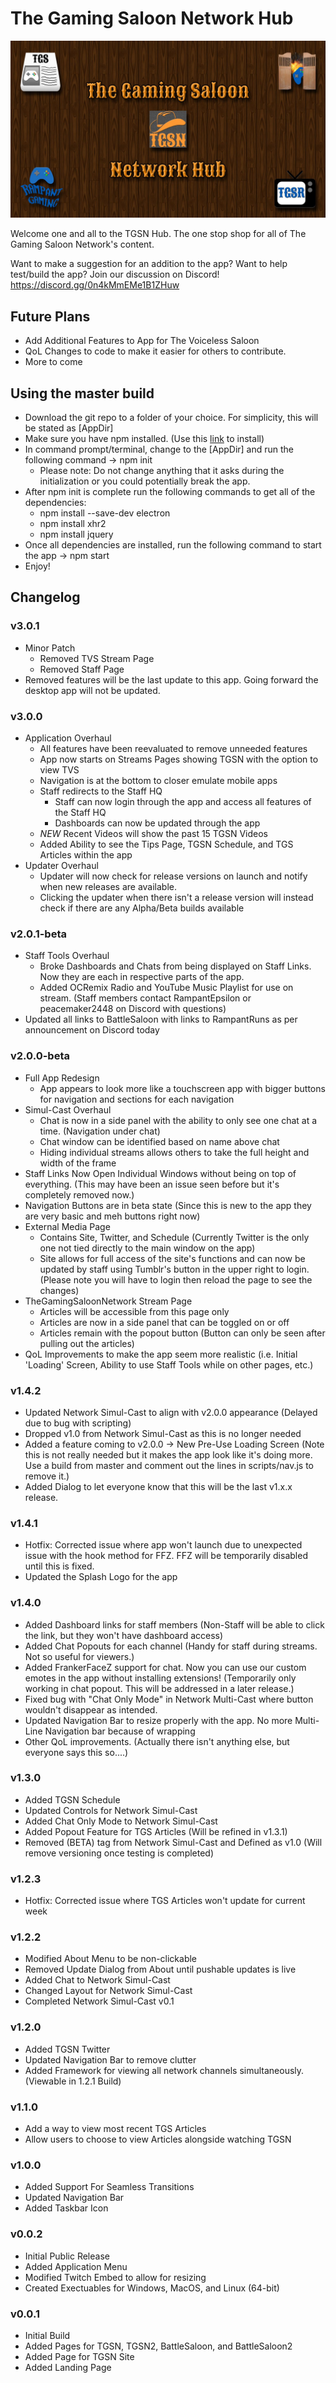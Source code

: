 <h1>The Gaming Saloon Network Hub</h1>
<p><img src="https://github.com/rampantepsilon/tgsnapp/blob/master/src/images/tgsn.jpg?raw=true"></p>
<p>Welcome one and all to the TGSN Hub. The one stop shop for all of The Gaming Saloon Network's content.</p>
<p></p>
<p>Want to make a suggestion for an addition to the app? Want to help test/build the app? Join our discussion on Discord! <a href="https://discord.gg/0n4kMmEMe1B1ZHuw">https://discord.gg/0n4kMmEMe1B1ZHuw</a></p>

<h2>Future Plans</h2>
<ul>
	<li>Add Additional Features to App for The Voiceless Saloon</li>
	<li>QoL Changes to code to make it easier for others to contribute.</li>
	<li>More to come</li>
</ul>

<h2>Using the master build</h2>
<ul>
	<li>Download the git repo to a folder of your choice. For simplicity, this will be stated as [AppDir]</li>
	<li>Make sure you have npm installed. (Use this <a href="https://www.npmjs.com/get-npm">link</a> to install)</li>
	<li>In command prompt/terminal, change to the [AppDir] and run the following command -> npm init
		<ul>
			<li>Please note: Do not change anything that it asks during the initialization or you could potentially break the app.</li>
		</ul>
	</li>
	<li>After npm init is complete run the following commands to get all of the dependencies:
		<ul>
			<li>npm install --save-dev electron</li>
			<li>npm install xhr2</li>
			<li>npm install jquery</li>
			<!--<li>npm install electron-devtools-installer --save-dev --no-audit</li>-->
		</ul>
	</li>
	<li>Once all dependencies are installed, run the following command to start the app -> npm start</li>
	<li>Enjoy!</li>
</ul>

<h2>Changelog</h2>
<h3>v3.0.1</h3>
<ul>
	<li>Minor Patch
		<ul>
			<li>Removed TVS Stream Page</li>
			<li>Removed Staff Page</li>
		</ul>
	</li>
	<li>Removed features will be the last update to this app. Going forward the desktop app will not be updated.</li>
</ul>
<h3>v3.0.0</h3>
<ul>
	<li>Application Overhaul
		<ul>
			<li>All features have been reevaluated to remove unneeded features</li>
			<li>App now starts on Streams Pages showing TGSN with the option to view TVS</li>
			<li>Navigation is at the bottom to closer emulate mobile apps</li>
			<li>Staff redirects to the Staff HQ
				<ul>
					<li>Staff can now login through the app and access all features of the Staff HQ</li>
					<li>Dashboards can now be updated through the app</li>
				</ul>
			</li>
			<li><i>NEW</i> Recent Videos will show the past 15 TGSN Videos</li>
			<li>Added Ability to see the Tips Page, TGSN Schedule, and TGS Articles within the app</li>
		</ul>
	</li>
	<li>Updater Overhaul
		<ul>
			<li>Updater will now check for release versions on launch and notify when new releases are available.</li>
			<li>Clicking the updater when there isn't a release version will instead check if there are any Alpha/Beta builds available</li>
		</ul>
	</li>
</ul>
<h3>v2.0.1-beta</h3>
<ul>
	<li>Staff Tools Overhaul
		<ul>
			<li>Broke Dashboards and Chats from being displayed on Staff Links. Now they are each in respective parts of the app.</li>
			<li>Added OCRemix Radio and YouTube Music Playlist for use on stream. (Staff members contact RampantEpsilon or peacemaker2448 on Discord with questions)</li>
		</ul>
	</li>
	<li>Updated all links to BattleSaloon with links to RampantRuns as per announcement on Discord today</li>
</ul>
<h3>v2.0.0-beta</h3>
<ul>
	<li>Full App Redesign
		<ul>
			<li>App appears to look more like a touchscreen app with bigger buttons for navigation and sections for each navigation</li>
		</ul>
	</li>
	<li>Simul-Cast Overhaul
		<ul>
			<li>Chat is now in a side panel with the ability to only see one chat at a time. (Navigation under chat)</li>
			<li>Chat window can be identified based on name above chat</li>
			<li>Hiding individual streams allows others to take the full height and width of the frame</li>
		</ul>
	</li>
	<li>Staff Links Now Open Individual Windows without being on top of everything. (This may have been an issue seen before but it's completely removed now.)</li>
	<li>Navigation Buttons are in beta state (Since this is new to the app they are very basic and meh buttons right now)</li>
	<li>External Media Page
		<ul>
			<li>Contains Site, Twitter, and Schedule (Currently Twitter is the only one not tied directly to the main window on the app)</li>
			<li>Site allows for full access of the site's functions and can now be updated by staff using Tumblr's button in the upper right to login. (Please note you will have to login then reload the page to see the changes)</li>
		</ul>
	</li>
	<li>TheGamingSaloonNetwork Stream Page
		<ul>
			<li>Articles will be accessible from this page only</li>
			<li>Articles are now in a side panel that can be toggled on or off</li>
			<li>Articles remain with the popout button (Button can only be seen after pulling out the articles)</li>
		</ul>
	</li>
	<li>QoL Improvements to make the app seem more realistic (i.e. Initial 'Loading' Screen, Ability to use Staff Tools while on other pages, etc.)</li>
</ul>
<h3>v1.4.2</h3>
<ul>
	<li>Updated Network Simul-Cast to align with v2.0.0 appearance (Delayed due to bug with scripting)</li>
	<li>Dropped v1.0 from Network Simul-Cast as this is no longer needed</li>
	<li>Added a feature coming to v2.0.0 -> New Pre-Use Loading Screen (Note this is not really needed but it makes the app look like it's doing more. Use a build from master and comment out the lines in scripts/nav.js to remove it.)</li>
	<li>Added Dialog to let everyone know that this will be the last v1.x.x release.</li>
</ul>
<h3>v1.4.1</h3>
<ul>
	<li>Hotfix: Corrected issue where app won't launch due to unexpected issue with the hook method for FFZ. FFZ will be temporarily disabled until this is fixed.</li>
	<li>Updated the Splash Logo for the app</li>
</ul>
<h3>v1.4.0</h3>
<ul>
	<li>Added Dashboard links for staff members (Non-Staff will be able to click the link, but they won't have dashboard access)</li>
	<li>Added Chat Popouts for each channel (Handy for staff during streams. Not so useful for viewers.)</li>
	<li>Added FrankerFaceZ support for chat. Now you can use our custom emotes in the app without installing extensions! (Temporarily only working in chat popout. This will be addressed in a later release.)</li>
	<li>Fixed bug with "Chat Only Mode" in Network Multi-Cast where button wouldn't disappear as intended.</li>
	<li>Updated Navigation Bar to resize properly with the app. No more Multi-Line Navigation bar because of wrapping</li>
	<li>Other QoL improvements. (Actually there isn't anything else, but everyone says this so....)</li>
</ul>
<h3>v1.3.0</h3>
<ul>
	<li>Added TGSN Schedule</li>
	<li>Updated Controls for Network Simul-Cast</li>
	<li>Added Chat Only Mode to Network Simul-Cast</li>
	<li>Added Popout Feature for TGS Articles (Will be refined in v1.3.1)</li>
	<li>Removed (BETA) tag from Network Simul-Cast and Defined as v1.0 (Will remove versioning once testing is completed)</li>
</ul>
<h3>v1.2.3</h3>
<ul>
	<li>Hotfix: Corrected issue where TGS Articles won't update for current week</li>
</ul>
<h3>v1.2.2</h3>
<ul>
	<li>Modified About Menu to be non-clickable</li>
	<li>Removed Update Dialog from About until pushable updates is live</li>
	<li>Added Chat to Network Simul-Cast</li>
	<li>Changed Layout for Network Simul-Cast</li>
	<li>Completed Network Simul-Cast v0.1</li>
</ul>
<h3>v1.2.0</h3>
<ul>
	<li>Added TGSN Twitter</li>
	<li>Updated Navigation Bar to remove clutter</li>
	<li>Added Framework for viewing all network channels simultaneously. (Viewable in 1.2.1 Build)
</ul>
<h3>v1.1.0</h3>
<ul>
	<li>Add a way to view most recent TGS Articles</li>
	<li>Allow users to choose to view Articles alongside watching TGSN</li>
</ul>
<h3>v1.0.0</h3>
<ul>
	<li>Added Support For Seamless Transitions</li>
	<li>Updated Navigation Bar</li>
	<li>Added Taskbar Icon</li>
</ul>
<h3>v0.0.2</h3>
<ul>
	<li>Initial Public Release</li>
	<li>Added Application Menu</li>
	<li>Modified Twitch Embed to allow for resizing</li>
	<li>Created Exectuables for Windows, MacOS, and Linux (64-bit)</li>
</ul>
<h3>v0.0.1</h3>
<ul>
	<li>Initial Build</li>
	<li>Added Pages for TGSN, TGSN2, BattleSaloon, and BattleSaloon2</li>
	<li>Added Page for TGSN Site</li>
	<li>Added Landing Page</li>
</ul>
